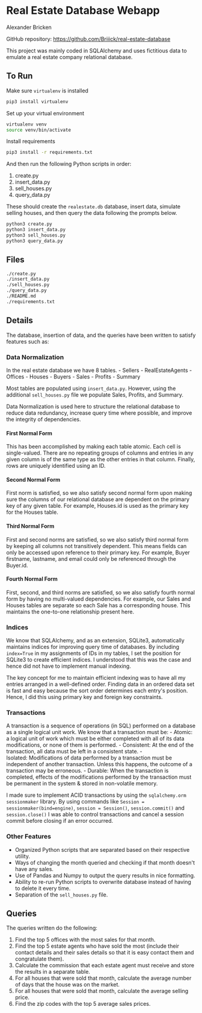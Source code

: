 # Real Estate Database Webapp

Alexander Bricken

GitHub repository: https://github.com/Briiick/real-estate-database

This project was mainly coded in SQLAlchemy and uses fictitious data to emulate a real estate company relational database.

## To Run

Make sure `virtualenv` is installed

```bash
pip3 install virtualenv
```

Set up your virtual environment

```bash
virtualenv venv
source venv/bin/activate
```

Install requirements

```bash
pip3 install -r requirements.txt
```

And then run the following Python scripts in order:

1. create.py
2. insert_data.py
3. sell_houses.py
4. query_data.py

These should create the `realestate.db` database, insert data, simulate selling houses, and then query the data following the prompts below.

```bash
python3 create.py
python3 insert_data.py
python3 sell_houses.py
python3 query_data.py
```

## Files

```bash
./create.py
./insert_data.py
./sell_houses.py
./query_data.py
./README.md
./requirements.txt
```

## Details

The database, insertion of data, and the  queries have been written to satisfy features such as:


### Data Normalization

In the real estate database we have 8 tables.
    - Sellers
    - RealEstateAgents
    - Offices
    - Houses
    - Buyers
    - Sales
    - Profits
    - Summary

Most tables are populated using `insert_data.py`. However, using the additional `sell_houses.py` file we populate Sales, Profits, and Summary.

Data Normalization is used here to structure the relational database to reduce data redundancy, increase query time where possible, and improve the integrity of dependencies.

#### First Normal Form

This has been accomplished by making each table atomic. Each cell is single-valued. There are no repeating groups of columns and entries in any given column is of the same type as the other entries in that column. Finally, rows are uniquely identified using an ID.

#### Second Normal Form

First norm is satisfied, so we also satisfy second normal form upon making sure the columns of our relational database are dependent on the primary key of any given table. For example, Houses.id is used as the primary key for the Houses table.

#### Third Normal Form

First and second norms are satisfied, so we also satisfy third normal form by keeping all columns not transitively dependent. This means fields can only be accessed upon reference to their primary key. For example, Buyer firstname, lastname, and email could only be referenced through the Buyer.id.

#### Fourth Normal Form

First, second, and third norms are satisfied, so we also satisfy fourth normal form by having no multi-valued dependencies. For example, our Sales and Houses tables are separate so each Sale has a corresponding house. This maintains the one-to-one relationship present here.

### Indices

We know that SQLAlchemy, and as an extension, SQLite3, automatically maintains indices for improving query time of databases. By including `index=True` in my assignments of IDs in my tables, I set the position for SQLite3 to create efficient indices. I understood that this was the case and hence did not have to implement manual indexing.

The key concept for me to maintain efficient indexing was to have all my entries arranged in a well-defined order. Finding data in an ordered data set is fast and easy because the sort order determines each entry's position. Hence, I did this using primary key and foreign key constraints.


### Transactions

A transaction is a sequence of operations (in SQL) performed on a database as a single logical unit work. We know that a transaction must be:
    - Atomic: a logical unit of work which must be either completed with all of its data modifications, or none of them is performed.
    - Consistent: At the end of the transaction, all data must be left in a consistent state.
    - Isolated: Modifications of data performed by a transaction must be independent of another transaction. Unless this happens, the outcome of a transaction may be erroneous.
    - Durable: When the transaction is completed, effects of the modifications performed by the transaction must be permanent in the system & stored in non-volatile memory.

I made sure to implement ACID transactions by using the `sqlalchemy.orm sessionmaker` library. By using commands like `Session = sessionmaker(bind=engine)`, `session = Session()`, `session.commit()` and `session.close()` I was able to control transactions and cancel a session commit before closing if an error occurred.


### Other Features

- Organized Python scripts that are separated based on their respective utility.
- Ways of changing the month queried and checking if that month doesn't have any sales.
- Use of Pandas and Numpy to output the query results in nice formatting.
- Ability to re-run Python scripts to overwrite database instead of having to delete it every time.
- Separation of the `sell_houses.py` file.

## Queries

The queries written do the following:

1. Find the top 5 offices with the most sales for that month.
2. Find the top 5 estate agents who have sold the most (include their contact details and their sales details so that it is easy contact them and congratulate them).
3. Calculate the commission that each estate agent must receive and store the results in a separate table.
4. For all houses that were sold that month, calculate the average number of days that the house was on the market.
5. For all houses that were sold that month, calculate the average selling price.
6. Find the zip codes with the top 5 average sales prices.
